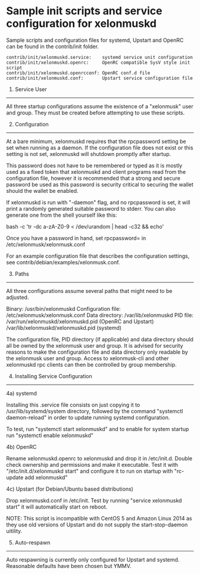 Sample init scripts and service configuration for xelonmuskd
==========================================================

Sample scripts and configuration files for systemd, Upstart and OpenRC
can be found in the contrib/init folder.

    contrib/init/xelonmuskd.service:    systemd service unit configuration
    contrib/init/xelonmuskd.openrc:     OpenRC compatible SysV style init script
    contrib/init/xelonmuskd.openrcconf: OpenRC conf.d file
    contrib/init/xelonmuskd.conf:       Upstart service configuration file

1. Service User
---------------------------------

All three startup configurations assume the existence of a "xelonmusk" user
and group.  They must be created before attempting to use these scripts.

2. Configuration
---------------------------------

At a bare minimum, xelonmuskd requires that the rpcpassword setting be set
when running as a daemon.  If the configuration file does not exist or this
setting is not set, xelonmuskd will shutdown promptly after startup.

This password does not have to be remembered or typed as it is mostly used
as a fixed token that xelonmuskd and client programs read from the configuration
file, however it is recommended that a strong and secure password be used
as this password is security critical to securing the wallet should the
wallet be enabled.

If xelonmuskd is run with "-daemon" flag, and no rpcpassword is set, it will
print a randomly generated suitable password to stderr.  You can also
generate one from the shell yourself like this:

bash -c 'tr -dc a-zA-Z0-9 < /dev/urandom | head -c32 && echo'

Once you have a password in hand, set rpcpassword= in /etc/xelonmusk/xelonmusk.conf

For an example configuration file that describes the configuration settings, 
see contrib/debian/examples/xelonmusk.conf.

3. Paths
---------------------------------

All three configurations assume several paths that might need to be adjusted.

Binary:              /usr/bin/xelonmuskd
Configuration file:  /etc/xelonmusk/xelonmusk.conf
Data directory:      /var/lib/xelonmuskd
PID file:            /var/run/xelonmuskd/xelonmuskd.pid (OpenRC and Upstart)
                     /var/lib/xelonmuskd/xelonmuskd.pid (systemd)

The configuration file, PID directory (if applicable) and data directory
should all be owned by the xelonmusk user and group.  It is advised for security
reasons to make the configuration file and data directory only readable by the
xelonmusk user and group.  Access to xelonmusk-cli and other xelonmuskd rpc clients
can then be controlled by group membership.

4. Installing Service Configuration
-----------------------------------

4a) systemd

Installing this .service file consists on just copying it to
/usr/lib/systemd/system directory, followed by the command
"systemctl daemon-reload" in order to update running systemd configuration.

To test, run "systemctl start xelonmuskd" and to enable for system startup run
"systemctl enable xelonmuskd"

4b) OpenRC

Rename xelonmuskd.openrc to xelonmuskd and drop it in /etc/init.d.  Double
check ownership and permissions and make it executable.  Test it with
"/etc/init.d/xelonmuskd start" and configure it to run on startup with
"rc-update add xelonmuskd"

4c) Upstart (for Debian/Ubuntu based distributions)

Drop xelonmuskd.conf in /etc/init.  Test by running "service xelonmuskd start"
it will automatically start on reboot.

NOTE: This script is incompatible with CentOS 5 and Amazon Linux 2014 as they
use old versions of Upstart and do not supply the start-stop-daemon uitility.

5. Auto-respawn
-----------------------------------

Auto respawning is currently only configured for Upstart and systemd.
Reasonable defaults have been chosen but YMMV.


